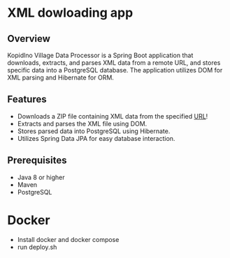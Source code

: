 # XML dowloading app

## Overview

Kopidlno Village Data Processor is a Spring Boot application that downloads, extracts, and parses XML data from a remote URL, and stores specific data into a PostgreSQL database.
The application utilizes DOM for XML parsing and Hibernate for ORM.

## Features

- Downloads a ZIP file containing XML data from the specified [URL](https://www.smartform.cz/download/kopidlno.xml.zip)!
- Extracts and parses the XML file using DOM.
- Stores parsed data into PostgreSQL using Hibernate.
- Utilizes Spring Data JPA for easy database interaction.

## Prerequisites

- Java 8 or higher
- Maven
- PostgreSQL

# Docker
- Install docker and docker compose
- run deploy.sh